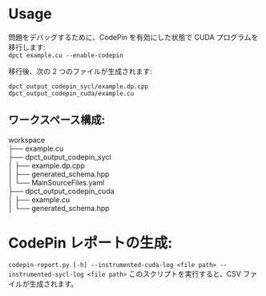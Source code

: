 # Usage
問題をデバッグするために、CodePin を有効にした状態で CUDA プログラムを移行します:  
```dpct example.cu --enable-codepin```


移行後、次の 2 つのファイルが生成されます:  
```
dpct_output_codepin_sycl/example.dp.cpp
dpct_output_codepin_cuda/example.cu
```

## ワークスペース構成:
workspace  
├── example.cu  
├── dpct_output_codepin_sycl  
│   ├── example.dp.cpp  
│   ├── generated_schema.hpp  
│   └── MainSourceFiles.yaml  
├── dpct_output_codepin_cuda  
│   ├── example.cu  
│   └── generated_schema.hpp  
    

# CodePin レポートの生成:
```codepin-report.py [-h] --instrumented-cuda-log <file path> --instrumented-sycl-log <file path>```
このスクリプトを実行すると、CSV ファイルが生成されます。
